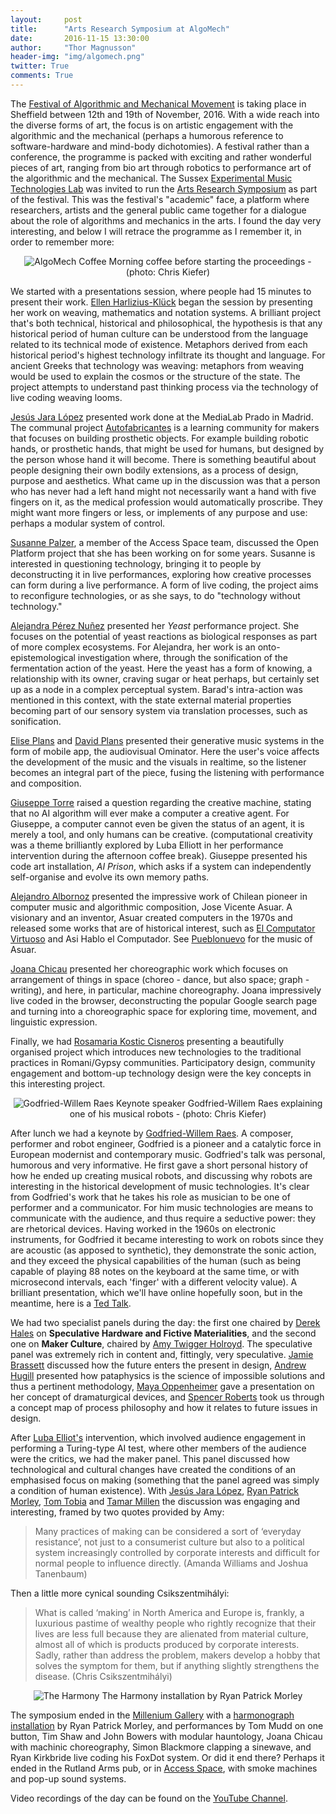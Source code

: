 ```yaml
---
layout:     post
title:      "Arts Research Symposium at AlgoMech"
date:       2016-11-15 13:30:00
author:     "Thor Magnusson"
header-img: "img/algomech.png"
twitter: True
comments: True
---
```


The <a href="http://www.algomech.com">Festival of Algorithmic and Mechanical Movement</a> is taking place in Sheffield between 12th and 19th of November, 2016. With a wide reach into the diverse forms of art, the focus is on artistic engagement with the algorithmic and the mechanical (perhaps a humorous reference to software-hardware and mind-body dichotomies). A festival rather than a conference, the programme is packed with exciting and rather wonderful pieces of art, ranging from bio art through robotics to performance art of the algorithmic and the mechanical. The Sussex <a href="http://www.emutelab.org">Experimental Music Technologies Lab</a> was invited to run the <a href="http://miptl.org/site/performance/arts-research-at-the-festival-of-algorithmic-and-mechanical-movement/">Arts Research Symposium</a> as part of the festival. This was the festival's "academic" face, a platform where researchers, artists and the general public came together for a dialogue about the role of algorithms and mechanics in the arts. I found the day very interesting, and below I will retrace the programme as I remember it, in order to remember more:

<p><center><img src="{{ site.baseurl }}/img/algomechcoffee.jpg" alt="AlgoMech Coffee">
<span class="caption text-muted">Morning coffee before starting the proceedings - (photo: Chris Kiefer)</span></center></p>

We started with a presentations session, where people had 15 minutes to present their work. <a href="http://www.harlizius-klueck.de">Ellen Harlizius-Klück</a> began the session by presenting her work on weaving, mathematics and notation systems. A brilliant project that's both technical, historical and philosophical, the hypothesis is that any historical period of human culture can be understood from the language related to its technical mode of existence. Metaphors derived from each historical period's highest technology infiltrate its thought and language. For ancient Greeks that technology was weaving: metaphors from weaving would be used to explain the cosmos or the structure of the state. The project attempts to understand past thinking process via the technology of live coding weaving looms.

<a href="http://medialab-prado.es/person/jesus-jara-lopez">Jesús Jara López</a> presented work done at the MediaLab Prado in Madrid. The communal project <a href="http://medialab-prado.es/article/autofabricantes">Autofabricantes</a> is a learning community for makers that focuses on building prosthetic objects. For example building robotic hands, or prosthetic hands, that might be used for humans, but designed by the person whose hand it will become. There is something beautiful about people designing their own bodily extensions, as a process of design, purpose and aesthetics. What came up in the discussion was that a person who has never had a left hand might not necessarily want a hand with five fingers on it, as the medical profession would automatically proscribe. They might want more fingers or less, or implements of any purpose and use: perhaps a modular system of control.

<a href="http://arandomprocessexperiment.blogspot.co.uk">Susanne Palzer</a>, a member of the Access Space team, discussed the Open Platform project that she has been working on for some years. Susanne is interested in questioning technology, bringing it to people by deconstructing it in live performances, exploring how creative processes can form during a live performance. A form of live coding, the project aims to reconfigure technologies, or as she says, to do "technology without technology." 

<a href="https://transmediale.de/content/alejandra-perez-nu-ez">Alejandra Pérez Nuñez</a> presented her <i>Yeast</i> performance project. She focuses on the potential of yeast reactions as biological responses as part of more complex ecosystems. For Alejandra, her work is an onto-epistemological investigation where, through the sonification of the fermentation action of the yeast. Here the yeast has a form of knowing, a relationship with its owner, craving sugar or heat perhaps, but certainly set up as a node in a complex perceptual system. Barad's intra-action was mentioned in this context, with the state external material properties becoming part of our sensory system via translation processes, such as sonification.

<a href="http://www.eliseplans.net">Elise Plans</a> and <a href="https://about.me/davidplans">David Plans</a> presented their generative music systems in the form of mobile app, the audiovisual Ominator. Here the user's voice affects the development of the music and the visuals in realtime, so the listener becomes an integral part of the piece, fusing the listening with performance and composition.

<a href="http://www.muresearchlab.com">Giuseppe Torre</a> raised a question regarding the creative machine, stating that no AI algorithm will ever make a computer a creative agent. For Giuseppe, a computer cannot even be given the status of an agent, it is merely a tool, and only humans can be creative. (computational creativity was a theme brilliantly explored by Luba Elliott in her performance intervention during the afternoon coffee break). Giuseppe presented his code art installation, <i>AI Prison</i>, which asks if a system can independently self-organise and evolve its own memory paths.

<a href="https://alejandroalbornoz.wordpress.com">Alejandro Albornoz</a> presented the impressive work of Chilean pioneer in computer music and algorithmic composition, Jose Vicente Asuar. A visionary and an inventor, Asuar created computers in the 1970s and released some works that are of historical interest, such as <a href="https://www.youtube.com/watch?v=SlTrmYWhvRk">El Computator Virtuoso</a> and Asi Hablo el Computador. See <a href="http://pueblonuevo.cl">Pueblonuevo</a> for the music of Asuar. 

<a href="http://cargocollective.com/joanachicau">Joana Chicau</a> presented her choreographic work which focuses on arrangement of things in space (choreo - dance, but also space; graph - writing), and here, in particular, machine choreography. Joana impressively live coded in the browser, deconstructing the popular Google search page and turning into a choreographic space for exploring time, movement, and linguistic expression.

Finally, we had <a href="https://rosasencis.org/">Rosamaria Kostic Cisneros</a> presenting a beautifully organised project which introduces new technologies to the traditional practices in Romani/Gypsy communities. Participatory design, community engagement and bottom-up technology design were the key concepts in this interesting project.

<p><center><img src="{{ site.baseurl }}/img/godfried.jpg" alt="Godfried-Willem Raes">
<span class="caption text-muted">Keynote speaker Godfried-Willem Raes explaining one of his musical robots - (photo: Chris Kiefer)</span></center></p>

After lunch we had a keynote by <a href="http://www.logosfoundation.org/godfried/cv-god-eng.html">Godfried-Willem Raes</a>. A composer, performer and robot engineer, Godfried is a pioneer and a catalytic force in European modernist and contemporary music. Godfried's talk was personal, humorous and very informative. He first gave a short personal history of how he ended up creating musical robots, and discussing why robots are interesting in the historical development of music technologies.  It's clear from Godfried's work that he takes his role as musician to be one of performer and a communicator. For him music technologies are means to communicate with the audience, and thus require a seductive power: they are rhetorical devices. Having worked in the 1960s on electronic instruments, for Godfried it became interesting to work on robots since they are acoustic (as apposed to synthetic), they demonstrate the sonic action, and they exceed the physical capabilities of the human (such as being capable of playing 88 notes on the keyboard at the same time, or with microsecond intervals, each 'finger' with a different velocity value). A brilliant presentation, which we'll have online hopefully soon, but in the meantime, here is a <a href="https://www.youtube.com/watch?v=DEjPlGIFuOE">Ted Talk</a>.

We had two specialist panels during the day: the first one chaired by <a href="http://dy7dx.com/about-2/">Derek Hales</a> on <b>Speculative Hardware and Fictive Materialities</b>, and the second one on <b>Maker Culture</b>, chaired by <a href="http://www.keepandshare.co.uk">Amy Twigger Holroyd</a>. The speculative panel was extremely rich in content and, fittingly, very speculative. <a href="http://www.arts.ac.uk/csm/people/teaching-staff/culture-and-enterprise/jamie-brassett/">Jamie Brassett</a> discussed how the future enters the present in design, <a href="http://andrewhugill.com">Andrew Hugill</a> presented how pataphysics is the science of impossible solutions and thus a pertinent methodology, <a href="https://www.linkedin.com/in/maya-oppenheimer-29581326">Maya Oppenheimer</a> gave a presentation on her concept of dramaturgical devices, and <a href="https://www.hud.ac.uk/ourstaff/profile/index.php?staffid=756">Spencer Roberts</a> took us through a concept map of process philosophy and how it relates to future issues in design. 

After <a href="https://medium.com/@elluba">Luba Elliot's</a> intervention, which involved audience engagement in performing a Turing-type AI test, where other members of the audience were the critics, we had the maker panel. This panel discussed how technological and cultural changes have created the conditions of an emphasised focus on making (something that the panel agreed was simply a condition of human existence). With <a href="http://medialab-prado.es/person/jesus-jara-lopez">Jesús Jara López</a>, <a href="http://www.birdandbee.co.uk/about/">Ryan Patrick Morley</a>, <a href="http://www.tomtobia.com/#aboutme">Tom Tobia</a> and <a href="http://tamarjanemillen.flavors.me">Tamar Millen</a> the discussion was engaging and interesting, framed by two quotes provided by Amy: 

<blockquote>Many practices of making can be considered a sort of ‘everyday resistance’, not just to a consumerist culture but also to a political system increasingly controlled by corporate interests and difficult for normal people to influence directly. (Amanda Williams and Joshua Tanenbaum)</blockquote>

Then a little more cynical sounding Csikszentmihályi:

<blockquote>What is called ‘making’ in North America and Europe is, frankly, a luxurious pastime of wealthy people who rightly recognize that their lives are less full because they are alienated from material culture, almost all of which is products produced by corporate interests. Sadly, rather than address the problem, makers develop a hobby that solves the symptom for them, but if anything slightly strengthens the disease. (Chris Csikszentmihályi)</blockquote>

<p><center><img src="{{ site.baseurl }}/img/harmonograph.jpg" alt="The Harmony">
<span class="caption text-muted">The Harmony installation by Ryan Patrick Morley</span></center></p>

The symposium ended in the <a href="http://algomech.com/2016/#event12">Millenium Gallery</a> with a <a href="http://www.birdandbee.co.uk/harmony/">harmonograph installation</a> by Ryan Patrick Morley, and performances by Tom Mudd on one button, Tim Shaw and John Bowers with modular hauntology, Joana Chicau with machinic choreography, Simon Blackmore clapping a sinewave, and Ryan Kirkbride live coding his FoxDot system. Or did it end there? Perhaps it ended in the Rutland Arms pub, or in <a href="http://access-space.org">Access Space</a>, with smoke machines and pop-up sound systems.

Video recordings of the day can be found on the <a href="https://www.youtube.com/playlist?list=PL7zKSsiv2z-PM8MY0wvx14w1x-I5OMF_U">YouTube Channel</a>.


